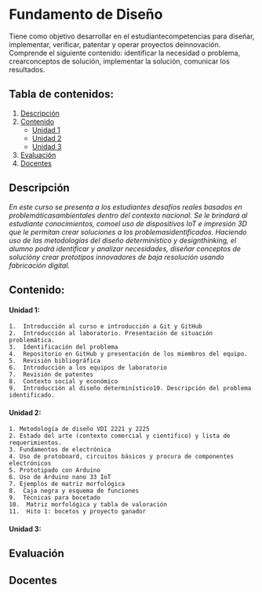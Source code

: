 # Fundamento de Diseño 
Tiene como objetivo desarrollar en el estudiantecompetencias para diseñar, implementar, verificar, patentar y operar proyectos deinnovación. Comprende el siguiente contenido: identificar la necesidad o problema, crearconceptos de solución, implementar la solución, comunicar los resultados.

## Tabla de contenidos:

1. [Descripción](#Descripición) 
2. [Contenido](#Contenido)
    - [Unidad 1](#Unidad-1)
    - [Unidad 2](#Unidad-2)
    - [Unidad 3](#Unidad-3)
3. [Evaluación](#Evaluación)
4. [Docentes](#Docentes)

## Descripción 
_En este curso se presenta a los estudiantes desafíos reales basados en problemáticasambientales dentro del contexto nacional. Se le brindará al estudiante conocimientos, comoel uso de dispositivos IoT e impresión 3D que le permitan crear soluciones a los problemasidentificados. Haciendo uso de las metodologías del diseño determinístico y designthinking, el alumno podrá identificar y analizar necesidades, diseñar conceptos de solucióny crear prototipos innovadores de baja resolución usando fabricación digital._

## Contenido:

#### Unidad 1:
    1.  Introducción al curso e introducción a Git y GitHub
    2.  Introducción al laboratorio. Presentación de situación problemática.
    3.  Identificación del problema
    4.  Repositorio en GitHub y presentación de los miembros del equipo.
    5.  Revisión bibliográfica
    6.  Introducción a los equipos de laboratorio
    7.  Revisión de patentes
    8.  Contexto social y económico
    9.  Introducción al diseño determinístico10. Descripción del problema identificado. 
#### Unidad 2:
    1. Metodología de diseño VDI 2221 y 2225
    2. Estado del arte (contexto comercial y científico) y lista de requerimientos.
    3. Fundamentos de electrónica
    4. Uso de protoboard, circuitos básicos y procura de componentes electrónicos
    5. Prototipado con Arduino
    6. Uso de Arduino nano 33 IoT
    7. Ejemplos de matriz morfológica
    8.  Caja negra y esquema de funciones
    9.  Técnicas para bocetado
    10.  Matriz morfológica y tabla de valoración
    11.  Hito 1: bocetos y proyecto ganador

#### Unidad 3:

## Evaluación 

## Docentes
